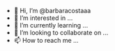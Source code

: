 - 👋 Hi, I’m @barbaracostaaa
- 👀 I’m interested in ...
- 🌱 I’m currently learning ...
- 💞️ I’m looking to collaborate on ...
- 📫 How to reach me ...

<!---
barbaracostaaa/barbaracostaaa is a ✨ special ✨ repository because its `README.md` (this file) appears on your GitHub profile.
You can click the Preview link to take a look at your changes.
--->
